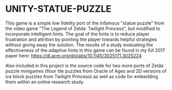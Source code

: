 # UNITY-STATUE-PUZZLE

This game is a simple low fidelity port of the infamous "statue puzzle" from the video game "The Legend of Zelda: Twilight Princess", but modified to incorporate intelligent 
hints. The goal of the hints is to reduce player frustration and attrition by pointing the player towards helpful strategies without giving away the solution. The results of
a study evaluating the effectiveness of the adaptive hints in this game can be found in my IUI 2017 paper here: https://dl.acm.org/doi/abs/10.1145/3025171.3025224

Also included in this project is the source code for two more ports of Zelda puzzle minigames (floor tile puzzles from Oracle of Ages and 2D versions of ice block puzzles from Twilight Princess) as well as code for embedding them within an online research study.

